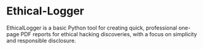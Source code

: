 # Ethical-Logger
EthicalLogger is a basic Python tool for creating quick, professional one-page PDF reports for ethical hacking discoveries, with a focus on simplicity and responsible disclosure.
